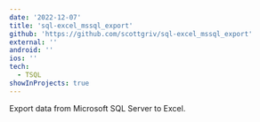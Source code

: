 ```yaml
---
date: '2022-12-07'
title: 'sql-excel_mssql_export'
github: 'https://github.com/scottgriv/sql-excel_mssql_export'
external: ''
android: ''
ios: ''
tech:
  - TSQL
showInProjects: true
---
```


Export data from Microsoft SQL Server to Excel.
